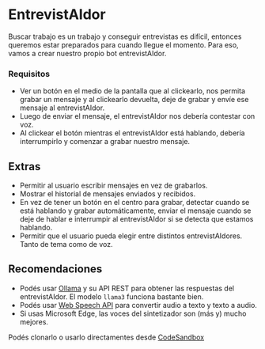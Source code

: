 # EntrevistAIdor
Buscar trabajo es un trabajo y conseguir entrevistas es difícil, entonces queremos estar preparados para cuando llegue el momento. Para eso, vamos a crear nuestro propio bot entrevistAIdor.

### Requisitos
- Ver un botón en el medio de la pantalla que al clickearlo, nos permita grabar un mensaje y al clickearlo devuelta, deje de grabar y envíe ese mensaje al entrevistAIdor.
- Luego de enviar el mensaje, el entrevistAIdor nos debería contestar con voz.
- Al clickear el botón mientras el entrevistAIdor está hablando, debería interrumpirlo y comenzar a grabar nuestro mensaje.

## Extras
- Permitir al usuario escribir mensajes en vez de grabarlos.
- Mostrar el historial de mensajes enviados y recibidos.
- En vez de tener un botón en el centro para grabar, detectar cuando se está hablando y grabar automáticamente, enviar el mensaje cuando se deje de hablar e interrumpir al entrevistAIdor si se detecta que estamos hablando.
- Permitir que el usuario pueda elegir entre distintos entrevistAIdores. Tanto de tema como de voz.

## Recomendaciones
- Podés usar [Ollama](https://ollama.com/) y su API REST para obtener las respuestas del entrevistAIdor. El modelo `llama3` funciona bastante bien.
- Podés usar [Web Speech API](https://developer.mozilla.org/en-US/docs/Web/API/Web_Speech_API) para convertir audio a texto y texto a audio.
- Si usas Microsoft Edge, las voces del sintetizador son (más y) mucho mejores.

Podés clonarlo o usarlo directamentes desde [CodeSandbox](https://codesandbox.io/s/github/goncy/interview-challenges/tree/main/proyectos-take-home/entrevistaidor)
